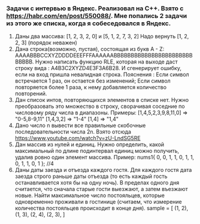 ### Задачи с интервью в Яндекс. Реализовал на C++. Взято с https://habr.com/en/post/550088/. Мне попались 2 задачи из этого же списка, когда я собеседовался в Яндекс.
1. Даны два массива: [1, 2, 3, 2, 0] и [5, 1, 2, 7, 3, 2] Надо вернуть [1, 2, 2, 3] (порядок неважен)
2. Дана строка(возможно, пустая), состоящая из букв A - Z: AAAABBBCCXYZDDDDEEEFFFAAAAAABBBBBBBBBBBBBBBBBBBBBBBBBBBB. Нужно написать функцию RLE, которая на выходе даст строку вида : A4B3C2XYZD4E3F3A6B28. И сгенерирует ошибку, если на вход пришла невалидная строка. Пояснения : Если символ встречается 1 раз, он остается без изменений; Если символ повторяется более 1 раза, к нему добавляется количество повторений.
3. Дан список интов, повторяющихся элементов в списке нет. Нужно преобразовать это множество в строку, сворачивая соседние по числовому ряду числа в диапазоны. Примеры:
[1,4,5,2,3,9,8,11,0] => "0-5,8-9,11" [1,4,3,2] => "1-4" [1,4] => "1,4"
4. Дано число n вывести все правильные скобочные последовательности числа 2n. Взято отсюда https://www.youtube.com/watch?v=zU-LndSG5RE
5. Дан массив из нулей и единиц. Нужно определить, какой максимальный по длине подинтервал единиц можно получить, удалив ровно один элемент массива. Пример: nums1{ 0, 0, 1, 1, 0, 1, 1, 0, 1, 1, 0, 1 };  //4
6. Даны даты заезда и отъезда каждого гостя. Для каждого гостя дата заезда строго раньше даты отъезда (то есть каждый гость останавливается хотя бы на одну ночь). В пределах одного дня считается, что сначала старые гости выезжают, а затем въезжают новые. Найти максимальное число постояльцев, которые одновременно проживали в гостинице (считаем, что измерение количества постояльцев происходит в конце дня). sample = [ (1, 2), (1, 3), (2, 4), (2, 3), ]
